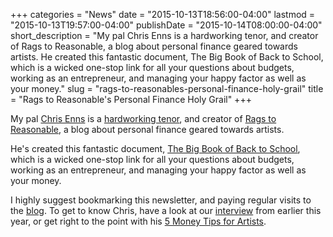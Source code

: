 +++
categories = "News"
date = "2015-10-13T18:56:00-04:00"
lastmod = "2015-10-13T19:57:00-04:00"
publishDate = "2015-10-14T08:00:00-04:00"
short_description = "My pal Chris Enns is a hardworking tenor, and creator of Rags to Reasonable, a blog about personal finance geared towards artists. He created this fantastic document, The Big Book of Back to School, which is a wicked one-stop link for all your questions about budgets, working as an entrepreneur, and managing your happy factor as well as your money."
slug = "rags-to-reasonables-personal-finance-holy-grail"
title = "Rags to Reasonable&#039;s Personal Finance Holy Grail"
+++

My pal [Chris Enns](/scene/people/christopher-enns/) is a [hardworking tenor](http://www.schmopera.com/on-the-road-the-bicycle-opera-project/), and creator of [Rags to Reasonable](http://www.ragstoreasonable.com/), a blog about personal finance geared towards artists. 

He's created this fantastic document, [The Big Book of Back to School](http://us10.campaign-archive1.com/?u=b87953eb96200303db4281a42&id=fe5172bd78), which is a wicked one-stop link for all your questions about budgets, working as an entrepreneur, and managing your happy factor as well as your money. 

I highly suggest bookmarking this newsletter, and paying regular visits to the [blog](http://www.ragstoreasonable.com/). To get to know Chris, have a look at our [interview](/chris-enns-rags-to-reasonable/) from earlier this year, or get right to the point with his [5 Money Tips for Artists](https://www.youtube.com/watch?v=HJoaiRHHZcs).
